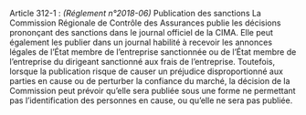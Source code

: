 Article 312-1 : _(Réglement n°2018-06)_ Publication des sanctions
La Commission Régionale de Contrôle des Assurances publie les décisions prononçant des sanctions dans le journal officiel de la CIMA. Elle peut également les publier dans un journal habilité à recevoir les annonces légales de l’État membre de l’entreprise sanctionnée ou de l’État membre de l’entreprise du dirigeant sanctionné aux frais de l’entreprise.
Toutefois, lorsque la publication risque de causer un préjudice disproportionné aux parties en cause ou de perturber la confiance du marché, la décision de la Commission peut prévoir qu’elle sera publiée sous une forme ne permettant pas l’identification des personnes en cause, ou qu’elle ne sera pas publiée.